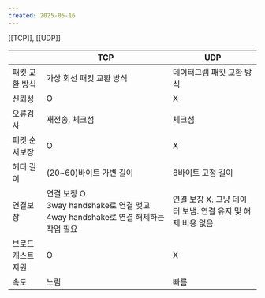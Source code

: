 ```yaml
---
created: 2025-05-16
---
```

[[TCP]], [[UDP]]

|           | TCP                                                            | UDP                                  |
| --------- | -------------------------------------------------------------- | ------------------------------------ |
| 패킷 교환 방식  | 가상 회선 패킷 교환 방식                                                 | 데이터그램 패킷 교환 방식                       |
| 신뢰성       | O                                                              | X                                    |
| 오류검사      | 재전송, 체크섬                                                       | 체크섬                                  |
| 패킷 순서보장   | O                                                              | X                                    |
| 헤더 길이     | (20~60)바이트 가변 길이                                               | 8바이트 고정 길이                           |
| 연결보장      | 연결 보장 O<br>3way handshake로 연결 맺고 4way handshake로 연결 해제하는 작업 필요 | 연결 보장 X. 그냥 데이터 보냄. 연결 유지 및 해제 비용 없음 |
| 브로드캐스트 지원 | O                                                              | X                                    |
| 속도        | 느림                                                             | 빠름                                   |
